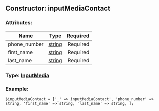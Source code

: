 ## Constructor: inputMediaContact  

### Attributes:

| Name     |    Type       | Required |
|----------|:-------------:|---------:|
|phone\_number|[string](../types/string.md) | Required|
|first\_name|[string](../types/string.md) | Required|
|last\_name|[string](../types/string.md) | Required|


### Type: [InputMedia](../types/InputMedia.md)

### Example:


```
$inputMediaContact = ['_' => inputMediaContact', 'phone_number' => string, 'first_name' => string, 'last_name' => string, ];
```